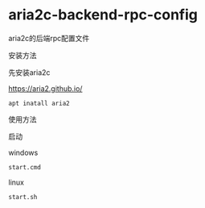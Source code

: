 # aria2c-backend-rpc-config

aria2c的后端rpc配置文件


安装方法

先安装aria2c

https://aria2.github.io/

```shell
apt inatall aria2
```

使用方法

启动

windows

```shell
start.cmd
```

linux 

```shell
start.sh
```
